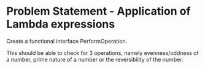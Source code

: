 # Problem Statement - Application of Lambda expressions

Create a functional interface PerformOperation.

This should be able to check for 3 operations, namely evenness/oddness of a number, prime nature of a number or the reversibility of the number.
